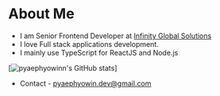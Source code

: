 # About Me
- I am Senior Frontend Developer at [Infinity Global Solutions](https://www.infinityglobals.com/)
- I love Full stack applications development.
- I mainly use TypeScript for ReactJS and Node.js


[![pyaephyowinn's GitHub stats](pyaephyowin-github-readme-stats.vercel.app/api?username=pyaephyowinn&theme=tokyonight)]

- Contact - pyaephyowin.dev@gmail.com
